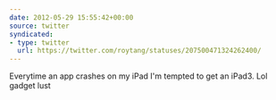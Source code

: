 ```yaml
---
date: 2012-05-29 15:55:42+00:00
source: twitter
syndicated:
- type: twitter
  url: https://twitter.com/roytang/statuses/207500471324262400/
---
```


Everytime an app crashes on my iPad I'm tempted to get an iPad3. Lol gadget lust